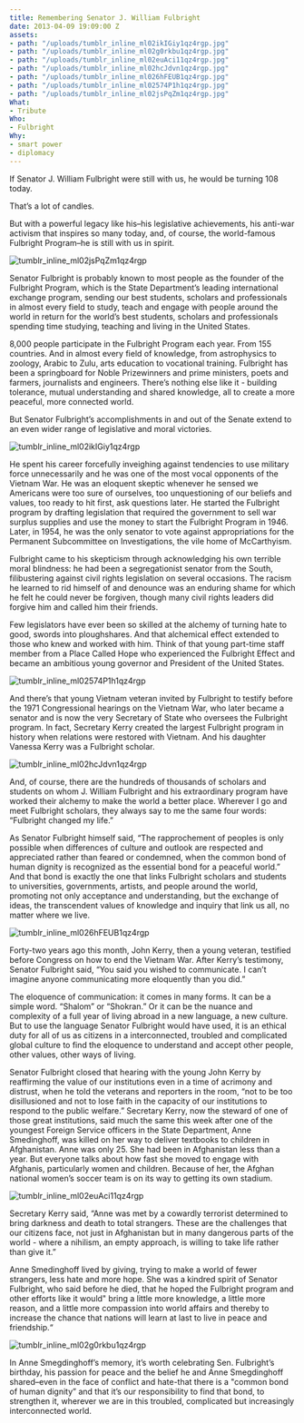 ```yaml
---
title: Remembering Senator J. William Fulbright
date: 2013-04-09 19:09:00 Z
assets:
- path: "/uploads/tumblr_inline_ml02ikIGiy1qz4rgp.jpg"
- path: "/uploads/tumblr_inline_ml02g0rkbu1qz4rgp.jpg"
- path: "/uploads/tumblr_inline_ml02euAci11qz4rgp.jpg"
- path: "/uploads/tumblr_inline_ml02hcJdvn1qz4rgp.jpg"
- path: "/uploads/tumblr_inline_ml026hFEUB1qz4rgp.jpg"
- path: "/uploads/tumblr_inline_ml02574P1h1qz4rgp.jpg"
- path: "/uploads/tumblr_inline_ml02jsPqZm1qz4rgp.jpg"
What:
- Tribute
Who:
- Fulbright
Why:
- smart power
- diplomacy
---
```


If Senator J. William Fulbright were still with us, he would be turning 108 today.

That’s a lot of candles.

But with a powerful legacy like his–his legislative achievements, his anti-war activism that inspires so many today, and, of course, the world-famous Fulbright Program–he is still with us in spirit.

![tumblr_inline_ml02jsPqZm1qz4rgp](/uploads/tumblr_inline_ml02jsPqZm1qz4rgp.jpg) 

Senator Fulbright is probably known to most people as the founder of the Fulbright Program, which is the State Department’s leading international exchange program, sending our best students, scholars and professionals in almost every field to study, teach and engage with people around the world in return for the world’s best students, scholars and professionals spending time studying, teaching and living in the United States.

8,000 people participate in the Fulbright Program each year. From 155 countries. And in almost every field of knowledge, from astrophysics to zoology, Arabic to Zulu, arts education to vocational training. Fulbright has been a springboard for Noble Prizewinners and prime ministers, poets and farmers, journalists and engineers. There’s nothing else like it - building tolerance, mutual understanding and shared knowledge, all to create a more peaceful, more connected world.

But Senator Fulbright’s accomplishments in and out of the Senate extend to an even wider range of legislative and moral victories.

![tumblr_inline_ml02ikIGiy1qz4rgp](/uploads/tumblr_inline_ml02ikIGiy1qz4rgp.jpg) 

He spent his career forcefully inveighing against tendencies to use military force unnecessarily and he was one of the most vocal opponents of the Vietnam War. He was an eloquent skeptic whenever he sensed we Americans were too sure of ourselves, too unquestioning of our beliefs and values, too ready to hit first, ask questions later. He started the Fulbright program by drafting legislation that required the government to sell war surplus supplies and use the money to start the Fulbright Program in 1946. Later, in 1954, he was the only senator to vote against appropriations for the Permanent Subcommittee on Investigations, the vile home of McCarthyism.

Fulbright came to his skepticism through acknowledging his own terrible moral blindness: he had been a segregationist senator from the South, filibustering against civil rights legislation on several occasions. The racism he learned to rid himself of and denounce was an enduring shame for which he felt he could never be forgiven, though many civil rights leaders did forgive him and called him their friends.

Few legislators have ever been so skilled at the alchemy of turning hate to good, swords into ploughshares. And that alchemical effect extended to those who knew and worked with him. Think of that young part-time staff member from a Place Called Hope who experienced the Fulbright Effect and became an ambitious young governor and President of the United States.

![tumblr_inline_ml02574P1h1qz4rgp](/uploads/tumblr_inline_ml02574P1h1qz4rgp.jpg) 

And there’s that young Vietnam veteran invited by Fulbright to testify before the 1971 Congressional hearings on the Vietnam War, who later became a senator and is now the very Secretary of State who oversees the Fulbright program. In fact, Secretary Kerry created the largest Fulbright program in history when relations were restored with Vietnam. And his daughter Vanessa Kerry was a Fulbright scholar.

![tumblr_inline_ml02hcJdvn1qz4rgp](/uploads/tumblr_inline_ml02hcJdvn1qz4rgp.jpg) 

And, of course, there are the hundreds of thousands of scholars and students on whom J. William Fulbright and his extraordinary program have worked their alchemy to make the world a better place. Wherever I go and meet Fulbright scholars, they always say to me the same four words: “Fulbright changed my life.”

As Senator Fulbright himself said, “The rapprochement of peoples is only possible when differences of culture and outlook are respected and appreciated rather than feared or condemned, when the common bond of human dignity is recognized as the essential bond for a peaceful world.” And that bond is exactly the one that links Fulbright scholars and students to universities, governments, artists, and people around the world, promoting not only acceptance and understanding, but the exchange of ideas, the transcendent values of knowledge and inquiry that link us all, no matter where we live.

![tumblr_inline_ml026hFEUB1qz4rgp](/uploads/tumblr_inline_ml026hFEUB1qz4rgp.jpg) 

Forty-two years ago this month, John Kerry, then a young veteran, testified before Congress on how to end the Vietnam War. After Kerry’s testimony, Senator Fulbright said, “You said you wished to communicate. I can’t imagine anyone communicating more eloquently than you did.”

The eloquence of communication: it comes in many forms. It can be a simple word. “Shalom” or “Shokran.” Or it can be the nuance and complexity of a full year of living abroad in a new language, a new culture. But to use the language Senator Fulbright would have used, it is an ethical duty for all of us as citizens in a interconnected, troubled and complicated global culture to find the eloquence to understand and accept other people, other values, other ways of living.

Senator Fulbright closed that hearing with the young John Kerry by reaffirming the value of our institutions even in a time of acrimony and distrust, when he told the veterans and reporters in the room, “not to be too disillusioned and not to lose faith in the capacity of our institutions to respond to the public welfare.” Secretary Kerry, now the steward of one of those great institutions, said much the same this week after one of the youngest Foreign Service officers in the State Department, Anne Smedinghoff, was killed on her way to deliver textbooks to children in Afghanistan. Anne was only 25. She had been in Afghanistan less than a year. But everyone talks about how fast she moved to engage with Afghanis, particularly women and children. Because of her, the Afghan national women’s soccer team is on its way to getting its own stadium.

![tumblr_inline_ml02euAci11qz4rgp](/uploads/tumblr_inline_ml02euAci11qz4rgp.jpg) 

Secretary Kerry said, “Anne was met by a cowardly terrorist determined to bring darkness and death to total strangers. These are the challenges that our citizens face, not just in Afghanistan but in many dangerous parts of the world - where a nihilism, an empty approach, is willing to take life rather than give it.”

Anne Smedinghoff lived by giving, trying to make a world of fewer strangers, less hate and more hope. She was a kindred spirit of Senator Fulbright, who said before he died, that he hoped the Fulbright program and other efforts like it would" bring a little more knowledge, a little more reason, and a little more compassion into world affairs and thereby to increase the chance that nations will learn at last to live in peace and friendship.“

![tumblr_inline_ml02g0rkbu1qz4rgp](/uploads/tumblr_inline_ml02g0rkbu1qz4rgp.jpg) 

In Anne Smegdinghoff’s memory, it’s worth celebrating Sen. Fulbright’s birthday, his passion for peace and the belief he and Anne Smegdinghoff shared–even in the face of conflict and hate-that there is a "common bond of human dignity” and that it’s our responsibility to find that bond, to strengthen it, wherever we are in this troubled, complicated but increasingly interconnected world.
